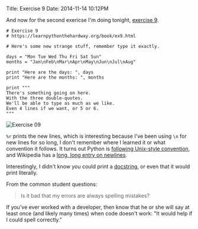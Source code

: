 Title: Exercise 9
Date: 2014-11-14 10:12PM

And now for the second exericse I'm doing tonight, [exercise 9](https://learnpythonthehardway.org/book/ex9.html).

```
# Exercise 9
# https://learnpythonthehardway.org/book/ex9.html

# Here's some new strange stuff, remember type it exactly.

days = "Mon Tue Wed Thu Fri Sat Sun"
months = "Jan\nFeb\nMar\nApr\nMay\nJun\nJul\nAug"

print "Here are the days: ", days
print "Here are the months: ", months

print """
There's something going on here.
With the three double-quotes.
We'll be able to type as much as we like.
Even 4 lines if we want, or 5 or 6.
"""
```

![Exercise 09]({filename}/images/ex09.png "Exercise 09")

`%r` prints the new lines, which is interesting because I've been using `\n` for new lines for so long, I don't remember where I learned it or what convention it follows. It turns out Python is [following Unix-style convention](https://docs.python.org/2/library/stdtypes.html#file.newlines), and Wikipedia has a [long, long entry on newlines](http://en.wikipedia.org/wiki/Newline).

Interestingly, I didn't know you could print a [docstring](https://www.python.org/dev/peps/pep-0257/#multi-line-docstrings), or even that it would print literally.

From the common student questions:

> Is it bad that my errors are always spelling mistakes?

If you've ever worked with a developer, then know that he or she will say at least once (and likely many times) when code doesn't work: "It would help if I could spell correctly."
